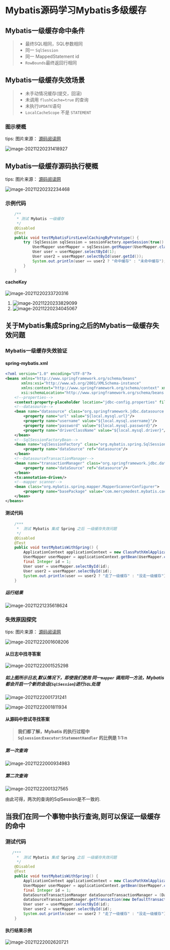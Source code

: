 # Mybatis源码学习Mybatis多级缓存

## Mybatis一级缓存命中条件

> - 最终SQL相同，SQL参数相同
> - 同一 `SqlSession`
> - 同一 MappedStatement id
> - `RowBounds`最终返回行相同

## Mybatis一级缓存失效场景

> - 未手动情况缓存(提交，回滚)
> - 未调用 `flushCache=true` 的查询
> - 未执行`UPDATE`语句
> - `LocalCacheScope` 不是 `STATEMENT`

### 图示梗概

tips: 图片来源： [源码阅读网](http://www.coderead.cn/home/index.html)

![image-20211220231418927](https://img.mercymodest.com/public/image-20211220231418927.png)

## Mybatis一级缓存源码执行梗概

tips: 图片来源： [源码阅读网](http://www.coderead.cn/home/index.html)

![image-20211220232234468](https://img.mercymodest.com/public/image-20211220232234468.png)

### 示例代码

```java
    /**
     * 测试 Mybatis 一级缓存
     */
    @Disabled
    @Test
    public void testMybatisFirstLevelCachingByPrototype() {
        try (SqlSession sqlSession = sessionFactory.openSession(true)) {
            UserMapper userMapper = sqlSession.getMapper(UserMapper.class);
            User user = userMapper.selectById(1);
            User user2 = userMapper.selectById(user.getId());
            System.out.println(user == user2 ? "命中缓存" : "未命中缓存");
        }
    }
```

#### cacheKey

![image-20211220233720316](https://img.mercymodest.com/public/image-20211220233720316.png)

1. ![image-20211220233829099](https://img.mercymodest.com/public/image-20211220233829099.png)
2. ![image-20211220234045067](https://img.mercymodest.com/public/image-20211220234045067.png)

## 关于Mybatis集成Spring之后的Mybatis一级缓存失效问题

### Mybatis一级缓存失效验证

#### spring-mybatis.xml

```xml
<?xml version="1.0" encoding="UTF-8"?>
<beans xmlns="http://www.springframework.org/schema/beans"
       xmlns:xsi="http://www.w3.org/2001/XMLSchema-instance"
       xmlns:context="http://www.springframework.org/schema/context" xmlns:tx="http://www.springframework.org/schema/tx"
       xsi:schemaLocation="http://www.springframework.org/schema/beans http://www.springframework.org/schema/beans/spring-beans.xsd http://www.springframework.org/schema/context https://www.springframework.org/schema/context/spring-context.xsd http://www.springframework.org/schema/cache http://www.springframework.org/schema/cache/spring-cache.xsd http://www.springframework.org/schema/tx http://www.springframework.org/schema/tx/spring-tx.xsd">
    <!--properties-->
    <context:property-placeholder location="jdbc-config.properties" file-encoding="utf-8"/>
    <!--datasource-->
    <bean name="datasource" class="org.springframework.jdbc.datasource.DriverManagerDataSource">
        <property name="url" value="${local.mysql.url}"/>
        <property name="username" value="${local.mysql.username}"/>
        <property name="password" value="${local.mysql.password}"/>
        <property name="driverClassName" value="${local.mysql.driver}"/>
    </bean>
    <!--SqlSessionFactoryBean-->
    <bean name="sqlSessionFactory" class="org.mybatis.spring.SqlSessionFactoryBean">
        <property name="dataSource" ref="datasource"/>
    </bean>
    <!--DatasourceTransactionManager-->
    <bean name="transactionManager" class="org.springframework.jdbc.datasource.DataSourceTransactionManager">
        <property name="dataSource" ref="datasource"/>
    </bean>
    <tx:annotation-driven/>
    <!--mapper scanner-->
    <bean class="org.mybatis.spring.mapper.MapperScannerConfigurer">
        <property name="basePackage" value="com.mercymodest.mybatis.caching"/>
    </bean>
</beans>
```

#### 测试代码

```java
    /***
     *  测试 Mybatis 集成 Spring 之后 一级缓存失效问题
     */
    @Disabled
    @Test
    public void testMybatisWithSpring() {
        ApplicationContext applicationContext = new ClassPathXmlApplicationContext("classpath:spring-mybatis.xml");
        UserMapper userMapper = applicationContext.getBean(UserMapper.class);
        final Integer id = 1;
        User user = userMapper.selectById(id);
        User user2 = userMapper.selectById(id);
        System.out.println(user == user2 ? "走了一级缓存" : "没走一级缓存");
    }
```

##### 运行结果

![image-20211221235618624](https://img.mercymodest.com/public/image-20211221235618624.png)

### 失效原因探究

tips: 图片来源： [源码阅读网](http://www.coderead.cn/home/index.html)

![image-20211222001608206](https://img.mercymodest.com/public/image-20211222001608206.png)

#### 从日志中找寻答案

![image-20211222001525298](https://img.mercymodest.com/public/image-20211222001525298.png)

##### 如上图所示日志,默认情况下，即使我们使用 同一`mapper` 调用同一方法，Mybatis都会开启一个新的会话(`SqlSession`)进行`SQL`处理

![image-20211222001731241](https://img.mercymodest.com/public/image-20211222001731241.png)

![image-20211222001811934](https://img.mercymodest.com/public/image-20211222001811934.png)

#### 从源码中尝试寻找答案

> **我们都了解，Mybatis 的执行过程中 `Sqlsession`:`Executor`:`StatementHandler` 的比例是 1:1:n**

##### 第一次查询

![image-20211222000934983](https://img.mercymodest.com/public/image-20211222000934983.png)

##### 第二次查询

![image-20211222001327565](https://img.mercymodest.com/public/image-20211222001327565.png)

由此可得，两次的查询的SqlSession是不一致的.

## 当我们在同一个事物中执行查询,则可以保证一级缓存的命中

### 测试代码

```java
   /***
     *  测试 Mybatis 集成 Spring 之后 一级缓存失效问题
     */
    @Disabled
    @Test
    public void testMybatisWithSpring() {
        ApplicationContext applicationContext = new ClassPathXmlApplicationContext("classpath:spring-mybatis.xml");
        UserMapper userMapper = applicationContext.getBean(UserMapper.class);
        final Integer id = 1;
        DataSourceTransactionManager dataSourceTransactionManager = (DataSourceTransactionManager) applicationContext.getBean(TransactionManager.class);
        dataSourceTransactionManager.getTransaction(new DefaultTransactionAttribute());
        User user = userMapper.selectById(id);
        User user2 = userMapper.selectById(id);
        System.out.println(user == user2 ? "走了一级缓存" : "没走一级缓存");
    }
```

#### 执行结果示例

![image-20211222002620721](https://img.mercymodest.com/public/image-20211222002620721.png)